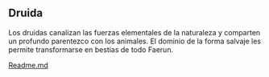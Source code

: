 Druida
-

Los druidas canalizan las fuerzas elementales de la naturaleza y comparten un profundo parentezco con los animales. El dominio de la forma salvaje les permite transformarse en bestias de todo Faerun.

[Readme.md](README.md)